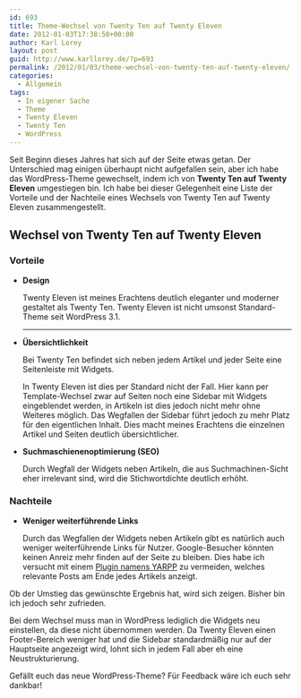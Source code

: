 ```yaml
---
id: 693
title: Theme-Wechsel von Twenty Ten auf Twenty Eleven
date: 2012-01-03T17:38:50+00:00
author: Karl Lorey
layout: post
guid: http://www.karllorey.de/?p=693
permalink: /2012/01/03/theme-wechsel-von-twenty-ten-auf-twenty-eleven/
categories:
  - Allgemein
tags:
  - In eigener Sache
  - Theme
  - Twenty Eleven
  - Twenty Ten
  - WordPress
---
```

Seit Beginn dieses Jahres hat sich auf der Seite etwas getan. Der Unterschied mag einigen überhaupt nicht aufgefallen sein, aber ich habe das WordPress-Theme gewechselt, indem ich von **Twenty Ten auf Twenty Eleven** umgestiegen bin. Ich habe bei dieser Gelegenheit eine Liste der Vorteile und der Nachteile eines Wechsels von Twenty Ten auf Twenty Eleven zusammengestellt.

## Wechsel von Twenty Ten auf Twenty Eleven

### Vorteile

  * **Design**
  
    Twenty Eleven ist meines Erachtens deutlich eleganter und moderner gestaltet als Twenty Ten. Twenty Eleven ist nicht umsonst Standard-Theme seit WordPress 3.1.
  
    ****
  * **Übersichtlichkeit**
  
    Bei Twenty Ten befindet sich neben jedem Artikel und jeder Seite eine Seitenleiste mit Widgets.
  
    In Twenty Eleven ist dies per Standard nicht der Fall. Hier kann per Template-Wechsel zwar auf Seiten noch eine Sidebar mit Widgets eingeblendet werden, in Artikeln ist dies jedoch nicht mehr ohne Weiteres möglich. Das Wegfallen der Sidebar führt jedoch zu mehr Platz für den eigentlichen Inhalt. Dies macht meines Erachtens die einzelnen Artikel und Seiten deutlich übersichtlicher.
  * **Suchmaschienenoptimierung (SEO)**
  
    Durch Wegfall der Widgets neben Artikeln, die aus Suchmachinen-Sicht eher irrelevant sind, wird die Stichwortdichte deutlich erhöht.

### Nachteile

  * **Weniger weiterführende Links**
  
    Durch das Wegfallen der Widgets neben Artikeln gibt es natürlich auch weniger weiterführende Links für Nutzer. Google-Besucher könnten keinen Anreiz mehr finden auf der Seite zu bleiben. Dies habe ich versucht mit einem <a href="http://wordpress.org/extend/plugins/yet-another-related-posts-plugin/" target="_blank">Plugin namens YARPP</a> zu vermeiden, welches relevante Posts am Ende jedes Artikels anzeigt.

Ob der Umstieg das gewünschte Ergebnis hat, wird sich zeigen. Bisher bin ich jedoch sehr zufrieden.

Bei dem Wechsel muss man in WordPress lediglich die Widgets neu einstellen, da diese nicht übernommen werden. Da Twenty Eleven einen Footer-Bereich weniger hat und die Sidebar standardmäßig nur auf der Hauptseite angezeigt wird, lohnt sich in jedem Fall aber eh eine Neustrukturierung.

Gefällt euch das neue WordPress-Theme? Für Feedback wäre ich euch sehr dankbar!